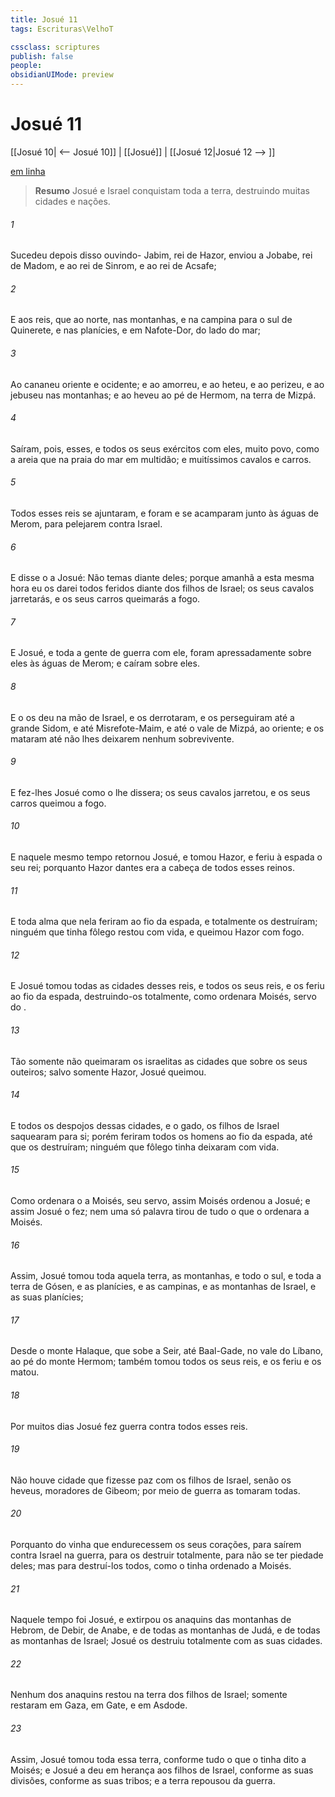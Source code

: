 ```yaml
---
title: Josué 11
tags: Escrituras\VelhoT

cssclass: scriptures
publish: false
people:
obsidianUIMode: preview
---
```


# Josué 11
[[Josué 10| <-- Josué 10]] | [[Josué]] | [[Josué 12|Josué 12 --> ]]

[em linha](https://churchofjesuschrist.org/study/scriptures/ot/josh/11?lang=por)

> __Resumo__
Josué e Israel conquistam toda a terra, destruindo muitas cidades e nações.

###### 1 
Sucedeu depois disso  ouvindo- Jabim, rei de Hazor, enviou  a Jobabe, rei de Madom, e ao rei de Sinrom, e ao rei de Acsafe;

###### 2 
E aos reis, que  ao norte, nas montanhas, e na campina para o sul de Quinerete, e nas planícies, e em Nafote-Dor, do lado do mar;

###### 3 
Ao cananeu  oriente e  ocidente; e ao amorreu, e ao heteu, e ao perizeu, e ao jebuseu nas montanhas; e ao heveu ao pé de Hermom, na terra de Mizpá.

###### 4 
Saíram, pois, esses, e todos os seus exércitos com eles, muito povo, como a areia que  na praia do mar em multidão; e muitíssimos cavalos e carros.

###### 5 
Todos esses reis se ajuntaram, e foram e se acamparam junto às águas de Merom, para pelejarem contra Israel.

###### 6 
E disse o  a Josué: Não temas diante deles; porque amanhã a esta mesma hora eu os darei todos feridos diante dos filhos de Israel; os seus cavalos jarretarás, e os seus carros queimarás a fogo.

###### 7 
E Josué, e toda a gente de guerra com ele, foram apressadamente sobre eles às águas de Merom; e caíram sobre eles.

###### 8 
E o  os deu na mão de Israel, e os derrotaram, e os perseguiram até a grande Sidom, e até Misrefote-Maim, e até o vale de Mizpá, ao oriente; e os mataram até não lhes deixarem nenhum sobrevivente.

###### 9 
E fez-lhes Josué como o  lhe dissera; os seus cavalos jarretou, e os seus carros queimou a fogo.

###### 10 
E naquele mesmo tempo retornou Josué, e tomou Hazor, e feriu à espada o seu rei; porquanto Hazor dantes era a cabeça de todos esses reinos.

###### 11 
E toda alma que nela  feriram ao fio da espada, e totalmente os destruíram; ninguém que tinha fôlego restou com vida, e queimou Hazor com fogo.

###### 12 
E Josué tomou todas as cidades desses reis, e todos os seus reis, e os feriu ao fio da espada, destruindo-os totalmente, como ordenara Moisés, servo do .

###### 13 
Tão somente não queimaram os israelitas as cidades que  sobre os seus outeiros; salvo somente Hazor,  Josué queimou.

###### 14 
E todos os despojos dessas cidades, e o gado, os filhos de Israel saquearam para si; porém feriram todos os homens ao fio da espada, até que os destruíram; ninguém que fôlego tinha deixaram com vida.

###### 15 
Como ordenara o  a Moisés, seu servo, assim Moisés ordenou a Josué; e assim Josué o fez; nem uma só palavra tirou de tudo o que o  ordenara a Moisés.

###### 16 
Assim, Josué tomou toda aquela terra, as montanhas, e todo o sul, e toda a terra de Gósen, e as planícies, e as campinas, e as montanhas de Israel, e as suas planícies;

###### 17 
Desde o monte Halaque, que sobe a Seir, até Baal-Gade, no vale do Líbano, ao pé do monte Hermom; também tomou todos os seus reis, e os feriu e os matou.

###### 18 
Por muitos dias Josué fez guerra contra todos esses reis.

###### 19 
Não houve cidade que fizesse paz com os filhos de Israel, senão os heveus, moradores de Gibeom; por meio de guerra as tomaram todas.

###### 20 
Porquanto do  vinha que endurecessem os seus corações, para saírem contra Israel na guerra, para os destruir totalmente, para não se ter piedade deles; mas para destruí-los todos, como o  tinha ordenado a Moisés.

###### 21 
Naquele tempo foi Josué, e extirpou os anaquins das montanhas de Hebrom, de Debir, de Anabe, e de todas as montanhas de Judá, e de todas as montanhas de Israel; Josué os destruiu totalmente com as suas cidades.

###### 22 
Nenhum dos anaquins restou na terra dos filhos de Israel; somente restaram em Gaza, em Gate, e em Asdode.

###### 23 
Assim, Josué tomou toda essa terra, conforme tudo o que o  tinha dito a Moisés; e Josué a deu em herança aos filhos de Israel, conforme as suas divisões, conforme as suas tribos; e a terra repousou da guerra.

